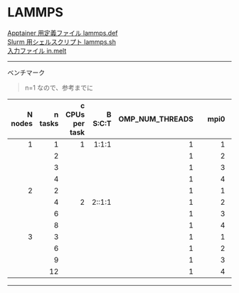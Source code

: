 # LAMMPS

[Apptainer 用定義ファイル lammps.def](lammps.def)<br>
[Slurm 用シェルスクリプト lammps.sh](lammps.sh)<br>
[入力ファイル in.melt](in.melt)<br>

---
ベンチマーク
> n=1 なので、参考までに

|N nodes|n tasks|c CPUs per task|B S:C:T|OMP_NUM_THREADS||mpi0|mpi1|mpi2|time(s)|rate(%)|
|--:|--:|--:|--:|--:|--:|--:|--:|--:|--:|--:|
|1|1|1|1:1:1|1||1|-|-|2496|100|
||2|||1||2|-|-|1533|61|
||3|||1||3|-|-|1410|56|
||4|||1||4|-|-|1618|65|
|2|2|||1||1|1|-|1527|61|
||4|2|2::1:1|1||2|2|-|1061|42|
||6|||1||3|3|-|||
||8|||1||4|4|-|||
|3|3|||1||1|1|1|1138|46|
||6|||1||2|2|2|||
||9|||1||3|3|3|||
||12|||1||4|4|4|915|37|
---
